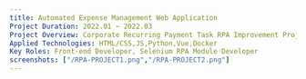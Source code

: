 ```yaml
---
title: Automated Expense Management Web Application
Project Duration: 2022.01 ~ 2022.03
Project Overview: Corporate Recurring Payment Task RPA Improvement Project
Applied Technologies: HTML/CSS,JS,Python,Vue,Docker
Key Roles: Front-end Developer, Selenium RPA Module Developer
screenshots: ["/RPA-PROJECT1.png","/RPA-PROJECT2.png"]
---
```

